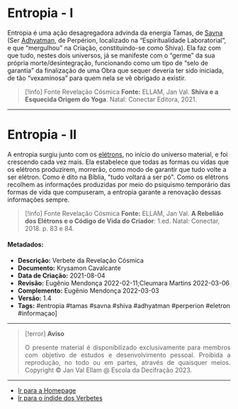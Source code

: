 # Entropia - I

Entropia é uma ação desagregadora advinda da energia Tamas, de [Savna](Savna.md) (Ser [Adhyatman](Adhyatman.md), de Perpérion, localizado na “Espiritualidade Laboratorial”, e que “mergulhou” na Criação, constituindo-se como Shiva). Ela faz com que tudo, nestes dois universos, já se manifeste com o “germe” da sua própria morte/desintegração, funcionando como um tipo de “selo de garantia” da finalização de uma Obra que sequer deveria ter sido iniciada, de tão “vexaminosa” para quem nela se vê obrigado a existir.

> [!info] Fonte Revelação Cósmica
> **Fonte:** ELLAM, Jan Val. **Shiva e a Esquecida Origem do Yoga**. Natal: Conectar Editora, 2021. 

---
# Entropia - II

A entropia surgiu junto com os [elétrons](Elétrons%20e%20a%20Revelação%20Cósmica.md), no início do universo material, e foi crescendo cada vez mais. Ela estabelece que todas as formas ou vidas que os elétrons produzirem, morrerão, como modo de garantir que tudo volte a ser elétron. Como é dito na Bíblia, "tudo voltará a ser pó". Como os elétrons recolhem as informações produzidas por meio do psiquismo temporário das formas de vida que compuseram, a entropia garante a renovação dessas informações sempre. 

> [!info] Fonte Revelação Cósmica
> **Fonte:** ELLAM, Jan Val. **A Rebelião dos Elétrons e o Código de Vida do Criador**: 1.ed. Natal: Conectar, 2018. p. 83 e 84. 

#### Metadados:

- **Descrição:** Verbete da Revelação Cósmica
- **Documento:** Krysamon Cavalcante
- **Data de Criação:** 2021-08-04
- **Revisão:** Eugênio Mendonça 2022-02-11;Cleumara Martins 2022-03-06
- **Complemento:** Eugênio Mendonça 2022-03-03
- **Versão:** 1.4
- **Tags:** #entropia #tamas #savna #shiva #adhyatman #perperion #eletron #informaçao]

---
> [!error] **Aviso**
> <p align="justify">O presente material é disponibilizado exclusivamente para membros com objetivo de estudos e desenvolvimento pessoal. Proibida a reprodução, no todo ou em partes, através de quaisquer meios. Copyright © Jan Val Ellam @ Escola da Decifração 2023. </p>

---
- [Ir para a Homepage](Homepage.canvas)
- [Ir para o índide dos Verbetes](ÍNDIDE%20GERAL%20DOS%20VERBETES.canvas)